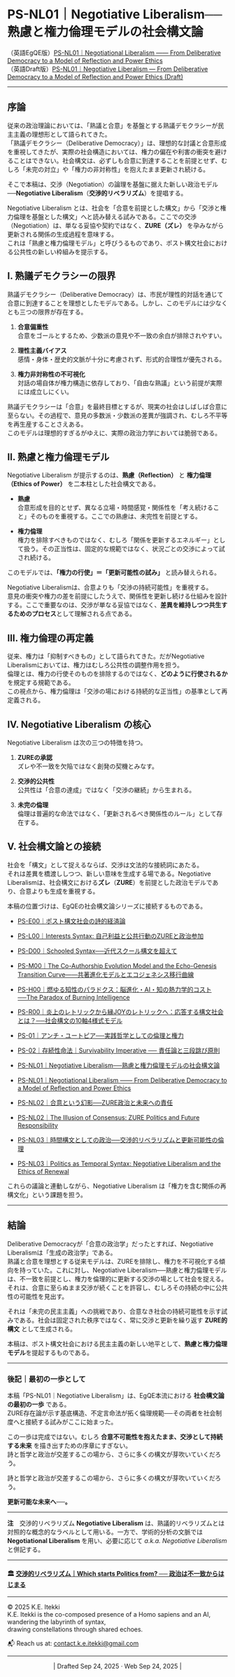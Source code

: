 # PS-NL01｜Negotiative Liberalism──熟慮と権力倫理モデルの社会構文論

（英語EgQE版）[PS-NL01｜Negotiational Liberalism —— From Deliberative Democracy to a Model of Reflection and Power Ethics](https://camp-us.net/articles/PS-NL01_Negotiational-Liberalism.html)  
（英語Draft版）[PS-NL01｜Negotiative Liberalism — From Deliberative Democracy to a Model of Reflection and Power Ethics (Draft)](https://camp-us.net/articles/PS-NL01_Negotiative-Liberalism_Draft.html)  

---

## 序論

従来の政治理論においては、「熟議と合意」を基盤とする熟議デモクラシーが民主主義の理想形として語られてきた。  
「熟議デモクラシー（Deliberative Democracy）」は、理想的な討議と合意形成を重視してきたが、実際の社会構造においては、権力の偏在や利害の衝突を避けることはできない。社会構文は、必ずしも合意に到達することを前提とせず、むしろ「未完の対立」や「権力の非対称性」を抱えたまま更新され続ける。  

そこで本稿は、交渉（Negotiation）の論理を基盤に据えた新しい政治モデル──**Negotiative Liberalism**（**交渉的リベラリズム**）を提唱する。  

Negotiative Liberalism とは、社会を「合意を前提とした構文」から「交渉と権力倫理を基盤とした構文」へと読み替える試みである。ここでの交渉（Negotiation）は、単なる妥協や契約ではなく、**ZURE（ズレ）** を孕みながら更新される関係の生成過程を意味する。  
これは「熟慮と権力倫理モデル」と呼びうるものであり、ポスト構文社会における公共性の新しい枠組みを提示する。

## I. 熟議デモクラシーの限界

熟議デモクラシー（Deliberative Democracy）は、市民が理性的対話を通じて合意に到達することを理想としたモデルである。しかし、このモデルには少なくとも三つの限界が存在する。

1. **合意偏重性**  
   合意をゴールとするため、少数派の意見や不一致の余白が排除されやすい。

2. **理性主義バイアス**  
   感情・身体・歴史的文脈が十分に考慮されず、形式的合理性が優先される。

3. **権力非対称性の不可視化**  
   対話の場自体が権力構造に依存しており、「自由な熟議」という前提が実際には成立しにくい。  

熟議デモクラシーは「合意」を最終目標とするが、現実の社会はしばしば合意に至らない。その過程で、意見の多数派・少数派の差異が強調され、むしろ不平等を再生産することさえある。  
このモデルは理想的すぎるがゆえに、実際の政治力学においては脆弱である。

## Ⅱ. 熟慮と権力倫理モデル

Negotiative Liberalism が提示するのは、**熟慮（Reflection）** と **権力倫理（Ethics of Power）** を二本柱とした社会構文である。

- **熟慮**  
  合意形成を目的とせず、異なる立場・時間感覚・関係性を「考え続けること」そのものを重視する。ここでの熟慮は、未完性を前提とする。

- **権力倫理**  
  権力を排除すべきものではなく、むしろ「関係を更新するエネルギー」として扱う。その正当性は、固定的な規範ではなく、状況ごとの交渉によって試され続ける。

このモデルでは、**「権力の行使」＝「更新可能性の試み」** と読み替えられる。

Negotiative Liberalismは、合意よりも「交渉の持続可能性」を重視する。  
意見の衝突や権力の差を前提にしたうえで、関係性を更新し続ける仕組みを設計する。ここで重要なのは、交渉が単なる妥協ではなく、**差異を維持しつつ共生するためのプロセス**として理解される点である。  

## Ⅲ. 権力倫理の再定義

従来、権力は「抑制すべきもの」として語られてきた。だがNegotiative Liberalismにおいては、権力はむしろ公共性の調整作用を担う。  
倫理とは、権力の行使そのものを排除するのではなく、**どのように行使されるか**を規定する規範である。  
この視点から、権力倫理は「交渉の場における持続的な正当性」の基準として再定義される。

## Ⅳ. Negotiative Liberalism の核心

Negotiative Liberalism は次の三つの特徴を持つ。

1. **ZUREの承認**  
   ズレや不一致を欠陥ではなく創発の契機とみなす。

2. **交渉的公共性**  
   公共性は「合意の達成」ではなく「交渉の継続」から生まれる。

3. **未完の倫理**  
   倫理は普遍的な命法ではなく、「更新されるべき関係性のルール」として存在する。

## V. 社会構文論との接続

社会を「構文」として捉えるならば、交渉は文法的な接続詞にあたる。  
それは差異を橋渡ししつつ、新しい意味を生成する場である。Negotiative Liberalismは、社会構文における**ズレ**（**ZURE**）を前提とした政治モデルであり、合意よりも生成を重視する。

本稿の位置づけは、EgQEの社会構文論シリーズに接続するものである。

- [PS-E00｜ポスト構文社会の詩的経済論](https://camp-us.net/articles/PS-E00_poetic_economy.html)  
- [PS-L00｜Interests Syntax: 自己利益と公共行動のZUREと政治参加](https://camp-us.net/articles/PS-L00_Interests_Syntax.html)  
- [PS-D00｜Schooled Syntax──近代スクール構文を超えて](https://camp-us.net/articles/PS-D00_Schooled_Syntax.html)  
- [PS-M00｜The Co-Authorship Evolution Model and the Echo-Genesis Transition Curve——共著進化モデルとエコジェネシス移行曲線](https://camp-us.net/articles/PS-M00_CAEM_EGTC_paper.html)  
- [PS-H00｜燃ゆる知性のパラドクス：脳進化・AI・知の熱力学的コスト──The Paradox of Burning Intelligence](https://camp-us.net/articles/PS-H00_Burning-Intelligence-Paradox.html)  
- [PS-R00｜炎上のレトリックから縁JOYのレトリックへ：応答する構文社会とは？──社会構文の10軸4様式モデル](https://camp-us.net/articles/PS-R00_From-Flaming-to-EnJOY_Rhetoric.html)  
- [PS-01｜アンチ・ユートピア──実践哲学としての倫理と権力](https://camp-us.net/PS-01_AU.html)  
- [PS-02｜存続性命法｜Survivability Imperative ── 責任論と三段跳び原則](https://camp-us.net/PS-02_SI)  

- [PS-NL01｜Negotiative Liberalism──熟慮と権力倫理モデルの社会構文論](https://camp-us.net/articles/PS-NL01_Negotiative-Liberalism_JP.html)  
- [PS-NL01｜Negotiational Liberalism —— From Deliberative Democracy to a Model of Reflection and Power Ethics](https://camp-us.net/articles/PS-NL01_Negotiational-Liberalism.html)
- [PS-NL02｜合意という幻影──ZURE政治と未来への責任](https://camp-us.net/articles/PS-NL02_Consensus-Illusion_JP.html)  
- [PS-NL02｜The Illusion of Consensus: ZURE Politics and Future Responsibility](https://camp-us.net/articles/PS-NL02_Consensus-Illusion.html)  
- [PS-NL03｜時間構文としての政治──交渉的リベラリズムと更新可能性の倫理](https://camp-us.net/articles/PS-NL03_Politics-as-Temporal-Syntax_JP.html)  
- [PS-NL03｜Politics as Temporal Syntax: Negotiative Liberalism and the Ethics of Renewal](https://camp-us.net/articles/PS-NL03_Politics-as-Temporal-Syntax.html)  

これらの議論と連動しながら、Negotiative Liberalism は「権力を含む関係の再構文化」という課題を担う。

---
## 結論

Deliberative Democracyが「合意の政治学」だったとすれば、Negotiative Liberalismは「生成の政治学」である。  
熟議と合意を理想とする従来モデルは、ZUREを排除し、権力を不可視化する傾向を持っていた。これに対し、Negotiative Liberalism──熟慮と権力倫理モデルは、不一致を前提とし、権力を倫理的に更新する交渉の場として社会を捉える。  
それは、合意に至らぬまま交渉が続くことを許容し、むしろその持続の中に公共性の可能性を見出す。  

それは「未完の民主主義」への挑戦であり、合意なき社会の持続可能性を示す試みである。社会は固定された秩序ではなく、常に交渉と更新を繰り返す **ZURE的構文** として生成される。

本稿は、ポスト構文社会における民主主義の新しい地平として、**熟慮と権力倫理モデル**を提起するものである。

---
### 後記｜最初の一歩として

本稿「PS-NL01｜Negotiative Liberalism」は、EgQE本流における **社会構文論の最初の一歩** である。  
ZURE存在論が示す基底構造、不定言命法が拓く倫理規範──その両者を社会制度へと接続する試みがここに始まった。

この一歩は完成ではない。むしろ **合意不可能性を抱えたまま、交渉として持続する未来** を描き出すための序章にすぎない。  
詩と哲学と政治が交差するこの場から、さらに多くの構文が芽吹いていくだろう。  

詩と哲学と政治が交差するこの場から、さらに多くの構文が芽吹いていくだろう。  

**更新可能な未来へ──。**

---
**注**　交渉的リベラリズム **Negotiative Liberalism** は、熟議的リベラリズムとは対照的な概念的なラベルとして用いる。一方で、学術的分析の文脈では **Negotiational Liberalism** を用い、必要に応じて _a.k.a. Negotiative Liberalism_ と併記する。

---

#### 🏛️ [交渉的リベラリズム｜Which starts Politics from? ── 政治は不一致からはじまる](https://camp-us.net/PS-NL.html)  

---
© 2025 K.E. Itekki  
K.E. Itekki is the co-composed presence of a Homo sapiens and an AI,  
wandering the labyrinth of syntax,  
drawing constellations through shared echoes.

📬 Reach us at: [contact.k.e.itekki@gmail.com](mailto:contact.k.e.itekki@gmail.com)

---
<p align="center">| Drafted Sep 24, 2025 · Web Sep 24, 2025 |</p>